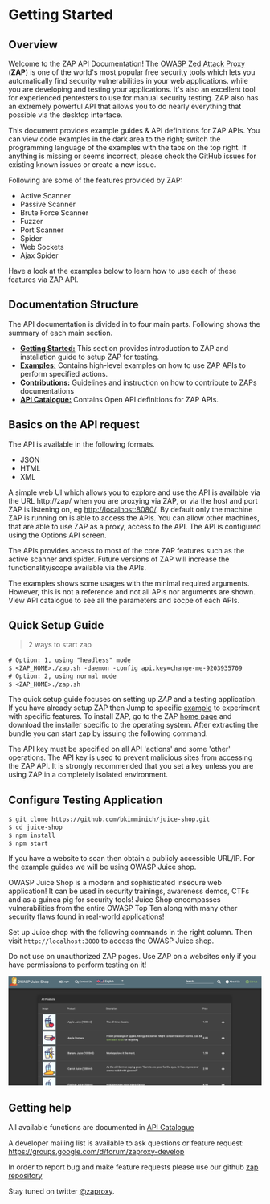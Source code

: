 <a name="welcome"></a>Getting Started
=====================

Overview
--------

Welcome to the ZAP API Documentation! The [OWASP Zed Attack Proxy](https://www.owasp.org/index.php/OWASP_Zed_Attack_Proxy_Project) (**ZAP**) 
is one of the world's most popular free security tools which lets you automatically find security 
vulnerabilities in your web applications. while you are developing and testing your applications. It's also an excellent 
tool for experienced pentesters to use for manual security testing. ZAP also has an extremely powerful API that allows you 
to do nearly everything that possible via the desktop interface.

This document provides example guides & API definitions for ZAP APIs. You can view code examples in the dark area to 
the right; switch the programming language of the examples with the tabs on the top right. If anything is missing or seems 
incorrect, please check the GitHub issues for existing known issues or create a new issue.


Following are some of the features provided by ZAP:

* Active Scanner
* Passive Scanner
* Brute Force Scanner
* Fuzzer
* Port Scanner
* Spider
* Web Sockets
* Ajax Spider

Have a look at the examples below to learn how to use each of these features via ZAP API.


Documentation Structure
---------------

The API documentation is divided in to four main parts. Following shows the summary of each main section.

* [**Getting Started:**](#welcome) This section provides introduction to ZAP and installation guide to setup ZAP for testing.
* [**Examples:**](#examples) Contains high-level examples on how to use ZAP APIs to perform specified actions.
* [**Contributions:**](#contribution) Guidelines and instruction on how to contribute to ZAPs documentations
* [**API Catalogue:**](#api_catalogue) Contains Open API definitions for ZAP APIs. 

Basics on the API request
-------------------------

The API is available in the following formats.

- JSON 
- HTML
- XML

A simple web UI which allows you to explore and use the API is available via the URL http://zap/ when you are proxying via ZAP, 
or via the host and port ZAP is listening on, eg [http://localhost:8080/](http://localhost:8080/). By default only the 
machine ZAP is running on is able to access the APIs. You can allow other machines, that are able to use ZAP as a proxy, 
access to the API. The API is configured using the Options API screen.

The APIs provides access to most of the core ZAP features such as the active scanner and spider. Future versions of ZAP will 
increase the functionality/scope available via the APIs.

<aside class="notice">
The examples shows some usages with the minimal required arguments. However, this is not a reference and not all APIs nor 
arguments are shown. View API catalogue to see all the parameters and socpe of each APIs.
</aside>

Quick Setup Guide
---------------


> 2 ways to start zap

``` shell
# Option: 1, using "headless" mode
$ <ZAP_HOME>./zap.sh -daemon -config api.key=change-me-9203935709
# Option: 2, using normal mode
$ <ZAP_HOME>./zap.sh
```

The quick setup guide focuses on setting up _ZAP_ and a testing application. If you have already setup ZAP then Jump to 
specific [example](#examples) to experiment with specific features. To install ZAP, go to the ZAP 
[home page](https://github.com/zaproxy/zaproxy/wiki/Downloads) and download the installer specific to the 
operating system. After extracting the bundle you can start zap by issuing the following command.

The API key must be specified on all API 'actions' and some 'other' operations. The API key is used to prevent malicious 
sites from accessing the ZAP API. It is strongly recommended that you set a key unless you are using ZAP in a completely 
isolated environment.


Configure Testing Application
---------------

```
$ git clone https://github.com/bkimminich/juice-shop.git
$ cd juice-shop 
$ npm install
$ npm start
```

If you have a website to scan then obtain a publicly accessible URL/IP. For the example guides we will be using OWASP Juice shop.

OWASP Juice Shop is a modern and sophisticated insecure web application! It can be used in security trainings, 
awareness demos, CTFs and as a guinea pig for security tools! Juice Shop encompasses vulnerabilities from the entire OWASP Top Ten 
along with many other security flaws found in real-world applications!

Set up Juice shop with the following commands in the right column. Then visit `http://localhost:3000` to access the OWASP Juice shop.

<aside class="warning">
Do not use on unauthorized ZAP pages. Use ZAP on a websites only if you have permissions to perform testing on it!
</aside>

![juice-shop](../images/juice-shop.png)


Getting help
------------

All available functions are documented in [API Catalogue](#interface)

A developer mailing list is available to ask questions or feature request: https://groups.google.com/d/forum/zaproxy-develop

In order to report bug and make feature requests please use our github [zap repository](https://github.com/zaproxy/zaproxy/issues)

Stay tuned on twitter [@zaproxy](https://twitter.com/zaproxy).
